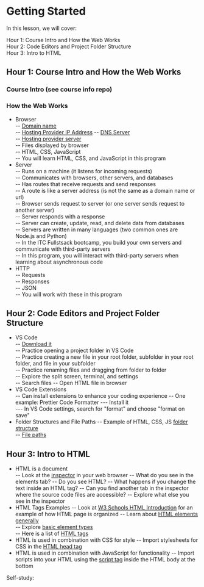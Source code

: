 # Getting Started  

In this lesson, we will cover:

Hour 1: Course Intro and How the Web Works  
Hour 2: Code Editors and Project Folder Structure   
Hour 3: Intro to HTML  

## Hour 1: Course Intro and How the Web Works  
  
  ### Course Intro (see course info repo)
  
  ### How the Web Works
  - Browser  
    -- [Domain name](https://en.wikipedia.org/wiki/Domain_name)  
    -- [Hosting Provider IP Address](https://en.wikipedia.org/wiki/IP_address) 
    -- [DNS Server](https://en.wikipedia.org/wiki/Domain_Name_System)  
    -- [Hosting provider server](https://en.wikipedia.org/wiki/Web_hosting_service)  
    -- Files displayed by browser  
    -- HTML, CSS, JavaScript  
    -- You will learn HTML, CSS, and JavaScript in this program  
  - Server  
    -- Runs on a machine (it listens for incoming requests)  
    -- Communicates with browsers, other servers, and databases  
    -- Has routes that receive requests and send responses  
    -- A route is like a server address (is not the same as a domain name or url)  
    -- Browser sends request to server (or one server sends request to another server)  
    -- Server responds with a response  
    -- Server can create, update, read, and delete data from databases  
    -- Servers are written in many languages (two common ones are Node.js and Python)  
    -- In the ITC Fullstsack bootcamp, you build your own servers and communicate with third-party servers  
    -- In this program, you will interact with third-party servers when learning about asynchronous code  
  - HTTP  
    -- Requests  
    -- Responses  
    -- JSON  
    -- You will work with these in this program
  
## Hour 2: Code Editors and Project Folder Structure  
  - VS Code  
    -- [Download it](https://code.visualstudio.com/)  
    -- Practice opening a project folder in VS Code  
    -- Practice creating a new file in your root folder, subfolder in your root folder, and file in your subfolder  
    -- Practice renaming files and dragging from folder to folder  
    -- Explore the split screen, terminal, and settings  
    -- Search files
    -- Open HTML file in browser
  - VS Code Extensions  
    -- Can install extensions to enhance your coding experience
    -- One example: Prettier Code Formatter
      --- Install it  
      --- In VS Code settings, search for "format" and choose "format on save"
  - Folder Structures and File Paths
    -- Example of HTML, CSS, JS [folder structure](https://developer.mozilla.org/en-US/docs/Learn/Getting_started_with_the_web/Dealing_with_files)  
    -- [File paths](https://www.w3schools.com/html/html_filepaths.asp) 

## Hour 3: Intro to HTML  
  - HTML is a document  
    -- Look at the [inspector](https://developer.mozilla.org/en-US/docs/Learn/Common_questions/What_are_browser_developer_tools) in your web browser 
    -- What do you see in the elements tab?
    -- Do you see HTML?
    -- What happens if you change the text inside an HTML tag?
    -- Can you find another tab in the inspector where the source code files are accessible?
    -- Explore what else you see in the inspector
  - HTML Tags Examples
    -- Look at [W3 Schools HTML Introduction](https://www.w3schools.com/html/html_intro.asp) for an example of how HTML page is organized
    -- Learn about [HTML elements generally](https://www.w3schools.com/html/html_elements.asp)  
    -- Explore [basic element types](https://www.w3schools.com/html/html_basic.asp)  
    -- Here is a list of [HTML tags](https://www.w3schools.com/tags/default.asp)
  - HTML is used in combination with CSS for style
    -- Import stylesheets for CSS in the [HTML head tag](https://www.w3schools.com/html/html_head.asp)
  - HTML is used in combination with JavaScript for functionality
    -- Import scripts into your HTML using the [script tag](https://www.w3schools.com/html/html_scripts.asp) inside the HTML body at the bottom 


Self-study:  
  
